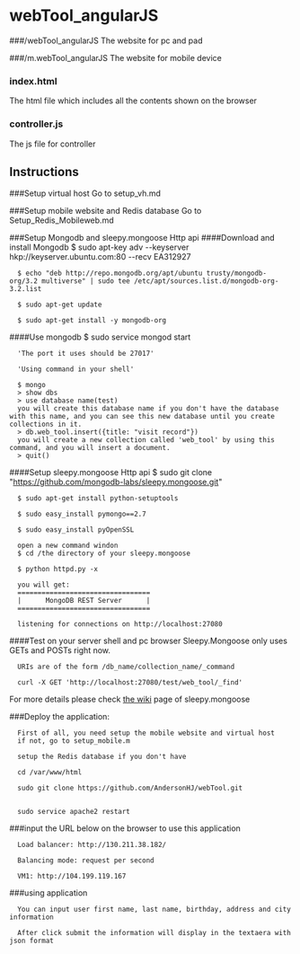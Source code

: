 # webTool_angularJS


###/webTool_angularJS
   The website for pc and pad


###/m.webTool_angularJS
   The website for mobile device


### index.html
   The html file which includes all the contents shown on the browser


### controller.js
   The js file for controller




## Instructions
###Setup virtual host
   Go to setup_vh.md


###Setup mobile website  and Redis database
   Go to Setup_Redis_Mobileweb.md


###Setup Mongodb and sleepy.mongoose Http api
####Download and install Mongodb
      $ sudo apt-key adv --keyserver hkp://keyserver.ubuntu.com:80 --recv EA312927
      
      $ echo "deb http://repo.mongodb.org/apt/ubuntu trusty/mongodb-org/3.2 multiverse" | sudo tee /etc/apt/sources.list.d/mongodb-org-3.2.list
      
      $ sudo apt-get update
      
      $ sudo apt-get install -y mongodb-org
      
####Use mongodb
      $ sudo service mongod start

      'The port it uses should be 27017'
      
      'Using command in your shell'
      
      $ mongo
      > show dbs
      > use database name(test)
      you will create this database name if you don't have the database with this name, and you can see this new database until you create collections in it.
      > db.web_tool.insert({title: "visit record"})
      you will create a new collection called 'web_tool' by using this command, and you will insert a document.
      > quit()
      

####Setup sleepy.mongoose Http api
      $ sudo git clone "https://github.com/mongodb-labs/sleepy.mongoose.git"
      
      $ sudo apt-get install python-setuptools
      
      $ sudo easy_install pymongo==2.7
      
      $ sudo easy_install pyOpenSSL
      
      open a new command windon
      $ cd /the directory of your sleepy.mongoose
      
      $ python httpd.py -x
      
      you will get:
      =================================
      |      MongoDB REST Server      |
      =================================

      listening for connections on http://localhost:27080
      

####Test on your server shell and pc browser
      Sleepy.Mongoose only uses GETs and POSTs right now.

      URIs are of the form /db_name/collection_name/_command
      
      curl -X GET 'http://localhost:27080/test/web_tool/_find'

For more details please check [the wiki](https://github.com/10gen-labs/sleepy.mongoose/wiki) page of sleepy.mongoose
      
      

###Deploy the application:
   
      First of all, you need setup the mobile website and virtual host
      if not, go to setup_mobile.m
      
      setup the Redis database if you don't have
      
      cd /var/www/html

      sudo git clone https://github.com/AndersonHJ/webTool.git

      
      sudo service apache2 restart
   
   
###input the URL below on the browser to use this application

      Load balancer: http://130.211.38.182/

      Balancing mode: request per second

      VM1: http://104.199.119.167


###using application

      You can input user first name, last name, birthday, address and city information

      After click submit the information will display in the textaera with json format


   
